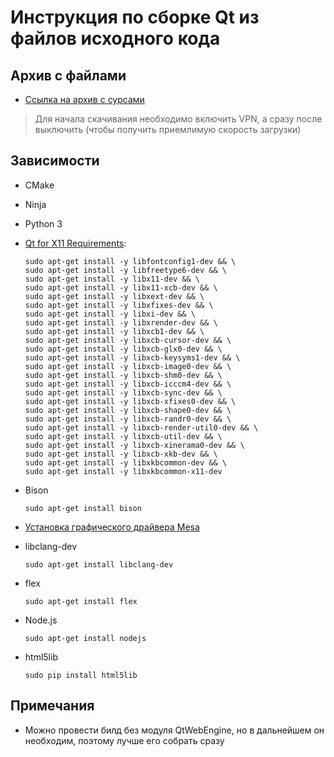 # Инструкция по сборке Qt из файлов исходного кода

## Архив с файлами

- [Ссылка на архив с сурсами](https://download.qt.io/official_releases/qt/6.6/6.6.0/single/qt-everywhere-src-6.6.0.tar.xz?__hstc=45788219.e9dba1c46f2e1969a08372456147125d.1689755853338.1689755853338.1689755853338.1&__hssc=45788219.1.1689755853338&__hsfp=783877104)
> Для начала скачивания необходимо включить VPN, а сразу после выключить (чтобы получить приемлимую скорость загрузки)

## Зависимости

- CMake
- Ninja
- Python 3
- [Qt for X11 Requirements](https://doc.qt.io/qt-6/linux-requirements.html):
    ```
    sudo apt-get install -y libfontconfig1-dev && \
    sudo apt-get install -y libfreetype6-dev && \
    sudo apt-get install -y libx11-dev && \
    sudo apt-get install -y libx11-xcb-dev && \
    sudo apt-get install -y libxext-dev && \
    sudo apt-get install -y libxfixes-dev && \
    sudo apt-get install -y libxi-dev && \
    sudo apt-get install -y libxrender-dev && \
    sudo apt-get install -y libxcb1-dev && \
    sudo apt-get install -y libxcb-cursor-dev && \
    sudo apt-get install -y libxcb-glx0-dev && \
    sudo apt-get install -y libxcb-keysyms1-dev && \
    sudo apt-get install -y libxcb-image0-dev && \
    sudo apt-get install -y libxcb-shm0-dev && \
    sudo apt-get install -y libxcb-icccm4-dev && \
    sudo apt-get install -y libxcb-sync-dev && \
    sudo apt-get install -y libxcb-xfixes0-dev && \
    sudo apt-get install -y libxcb-shape0-dev && \
    sudo apt-get install -y libxcb-randr0-dev && \
    sudo apt-get install -y libxcb-render-util0-dev && \
    sudo apt-get install -y libxcb-util-dev && \
    sudo apt-get install -y libxcb-xinerama0-dev && \
    sudo apt-get install -y libxcb-xkb-dev && \
    sudo apt-get install -y libxkbcommon-dev && \
    sudo apt-get install -y libxkbcommon-x11-dev
    ```

- Bison
    ```
    sudo apt-get install bison
    ```

- [Установка графического драйвера Mesa](https://linuxcool.net/instrukczii/kak-ustanovit-poslednij-graficheskij-drajver-mesa-v-ubuntu-20-04-21-04/)

- libclang-dev
    ```
    sudo apt-get install libclang-dev
    ```
- flex
    ```
    sudo apt-get install flex
    ```

- Node.js
    ```
    sudo apt-get install nodejs
    ```

- html5lib
    ```
    sudo pip install html5lib
    ```

## Примечания

- Можно провести билд без модуля QtWebEngine, но в дальнейшем он необходим, поэтому лучше его собрать сразу
